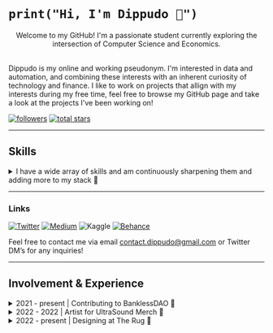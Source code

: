# ```print("Hi, I'm Dippudo 👋")```
<div align="center">Welcome to my GitHub! I'm a passionate student currently exploring the intersection of Computer Science and Economics.</div><br>

Dippudo is my online and working pseudonym. I'm interested in data and automation, and combining these interests with an inherent curiosity of technology and finance. I like to work on projects that allign with my interests during my free time, feel free to browse my GitHub page and take a look at the projects I've been working on! <br>


<p align="left">
   <a href="https://github.com/dippudo?tab=followers">
      <img alt="followers" title="Follow me on Github" src="https://custom-icon-badges.demolab.com/github/followers/dippudo?color=236ad3&labelColor=1155ba&style=for-the-badge&logo=person-add&label=Follow&logoColor=white"/></a>
   <a href="https://github.com/dippudo?tab=repositories&sort=stargazers">
      <img alt="total stars" title="Total stars on GitHub" src="https://custom-icon-badges.demolab.com/github/stars/dippudo?color=55960c&style=for-the-badge&labelColor=488207&logo=star"/></a>
</p>

---

## Skills

<details>
<summary>I have a wide array of skills and am continuously sharpening them and adding more to my stack 🔽</summary>

<br>

### Languages and Packages 🛠️
<p>
<img alt="Python" style="padding-right:10px; padding-bottom:10px" src="https://img.shields.io/badge/Python-FFD43B?style=for-the-badge&logo=python&logoColor=blue" />
<img alt="Pandas" style="padding-right:10px; padding-bottom:10px" src="https://img.shields.io/badge/Pandas-2C2D72?style=for-the-badge&logo=pandas&logoColor=white" />
<img alt="NumPy" style="padding-right:10px; padding-bottom:10px" src="https://img.shields.io/badge/Numpy-777BB4?style=for-the-badge&logo=numpy&logoColor=white" />
<img alt="Plotly" style="padding-right:10px; padding-bottom:10px" src="https://img.shields.io/badge/Plotly-239120?style=for-the-badge&logo=plotly&logoColor=white" />
<img alt="PyPi" style="padding-right:10px; padding-bottom:10px" src="https://img.shields.io/badge/pypi-3775A9?style=for-the-badge&logo=pypi&logoColor=white" />
<img alt="Markdown" style="padding-right:10px; padding-bottom:10px" src="https://img.shields.io/badge/Markdown-000000?style=for-the-badge&logo=markdown&logoColor=white" />


### IDEs 👩‍💻
<p>
<img alt="Visual Studio Code" style="padding-right:10px; padding-bottom:10px" src="https://img.shields.io/badge/VSCode-0078D4?style=for-the-badge&logo=visual%20studio%20code&logoColor=white" />
<img alt="Jupyter Notebook" style="padding-right:10px; padding-bottom:10px" src="https://img.shields.io/badge/Jupyter-F37626.svg?&style=for-the-badge&logo=Jupyter&logoColor=white" />
</p>


### Terminals and Operating Systems 🖥️
<p>
<img alt="Windows" style="padding-right:10px; padding-bottom:10px" src="https://img.shields.io/badge/Windows-0078D6?style=for-the-badge&logo=windows&logoColor=white" />
<img alt="Linux" style="padding-right:10px; padding-bottom:10px" src="https://img.shields.io/badge/Linux-FCC624?style=for-the-badge&logo=linux&logoColor=black" />
<img alt="Git" style="padding-right:10px; padding-bottom:10px" src="https://img.shields.io/badge/GIT-E44C30?style=for-the-badge&logo=git&logoColor=white" />
<img alt="Bash" style="padding-right:10px; padding-bottom:10px" src="https://img.shields.io/badge/GNU%20Bash-4EAA25?style=for-the-badge&logo=GNU%20Bash&logoColor=white" />
<img alt="Windows Terminal" style="padding-right:10px; padding-bottom:10px" src="https://img.shields.io/badge/windows%20terminal-4D4D4D?style=for-the-badge&logo=windows%20terminal&logoColor=white" />
<img alt="Windows Powershell" style="padding-right:10px; padding-bottom:10px" src="https://img.shields.io/badge/powershell-5391FE?style=for-the-badge&logo=powershell&logoColor=white" />
</p>

<br>

<details>
<summary>Applications 💻</summary>
<br>
<p>
<img alt="Microsoft Office" style="padding-right:10px; padding-bottom:10px" src="https://img.shields.io/badge/Microsoft_Office-D83B01?style=for-the-badge&logo=microsoft-office&logoColor=white" />
<img alt="GitHub" style="padding-right:10px; padding-bottom:10px" src="https://img.shields.io/badge/GitHub-100000?style=for-the-badge&logo=github&logoColor=white" />
<img alt="Notion" style="padding-right:10px; padding-bottom:10px" src="https://img.shields.io/badge/Notion-000000?style=for-the-badge&logo=notion&logoColor=white" />
<img alt="Microsoft Excel" style="padding-right:10px; padding-bottom:10px" src="https://img.shields.io/badge/Microsoft_Excel-217346?style=for-the-badge&logo=microsoft-excel&logoColor=white" />
<img alt="Google Sheets" style="padding-right:10px; padding-bottom:10px" src="https://img.shields.io/badge/Google%20Sheets-34A853?style=for-the-badge&logo=google-sheets&logoColor=white" />
<img alt="Discord" style="padding-right:10px; padding-bottom:10px" src="https://img.shields.io/badge/Discord-5865F2?style=for-the-badge&logo=discord&logoColor=white" />
<img alt="Microsoft Word" style="padding-right:10px; padding-bottom:10px" src="https://img.shields.io/badge/Microsoft_Word-2B579A?style=for-the-badge&logo=microsoft-word&logoColor=white" />
<img alt="Microsoft Powerpoint" style="padding-right:10px; padding-bottom:10px" src="https://img.shields.io/badge/Microsoft_PowerPoint-B7472A?style=for-the-badge&logo=microsoft-powerpoint&logoColor=white" />
</p> </details>

<details>
<summary>Creatives 🎨</summary>
<br>
<p>
<img alt="Adobe Creative Cloud" style="padding-right:10px; padding-bottom:10px" src="https://img.shields.io/badge/Adobe%20Creative%20Cloud-DA1F26?style=for-the-badge&logo=Adobe%20Creative%20Cloud&logoColor=white" />
<img alt="Adobe Photoshop" style="padding-right:10px; padding-bottom:10px" src="https://img.shields.io/badge/Adobe%20Photoshop-31A8FF?style=for-the-badge&logo=Adobe%20Photoshop&logoColor=black" />
<img alt="Adobe Premiere Pro" style="padding-right:10px; padding-bottom:10px" src="https://img.shields.io/badge/Adobe%20Premiere%20Pro-9999FF?style=for-the-badge&logo=Adobe%20Premiere%20Pro&logoColor=white" />
<img alt="Adobe XD" style="padding-right:10px; padding-bottom:10px" src="https://img.shields.io/badge/Adobe%20XD-470137?style=for-the-badge&logo=Adobe%20XD&logoColor=#FF61F6" />
<img alt="Figma" style="padding-right:10px; padding-bottom:10px" src="https://img.shields.io/badge/Figma-F24E1E?style=for-the-badge&logo=figma&logoColor=white" />
<img alt="Gimp" style="padding-right:10px; padding-bottom:10px" src="https://img.shields.io/badge/gimp-5C5543?style=for-the-badge&logo=gimp&logoColor=white" />
<img alt="Blender" style="padding-right:10px; padding-bottom:10px" src="https://img.shields.io/badge/blender-%23F5792A.svg?style=for-the-badge&logo=blender&logoColor=white" />
</p> </details>

<br>
   
</details>

---

### Links

   <p align="left">
      <a href="https://twitter.com/dippudo">
         <img alt="Twitter" title="Follow me on Twitter" src="https://img.shields.io/badge/Twitter-1DA1F2?style=for-the-badge&logo=twitter&logoColor=white"/></a>
      <a href="https://dippudo.medium.com/">
         <img alt="Medium" title="Subscribe to my Medium blog" src="https://img.shields.io/badge/Medium-12100E?style=for-the-badge&logo=medium&logoColor=white"/></a>
         <img alt="Kaggle" title="My Data Science projects on Kaggle" src="https://img.shields.io/badge/Kaggle-20BEFF?style=for-the-badge&logo=Kaggle&logoColor=white"/></a>
      <a href="https://www.kaggle.com/dippudo">
         <img alt="Behance" title="View some of my Art on Behance" src="https://img.shields.io/badge/Behance-0054F7?style=for-the-badge&logo=behance&logoColor=white"/></a>
   </p>

Feel free to contact me via email contact.dippudo@gmail.com or Twitter DM’s for any inquiries!

---

## Involvement & Experience
<details>
<summary>2021 - present | Contributing to BanklessDAO 🏴</summary>
<br>

The [BanklessDAO](https://twitter.com/banklessDAO) originated from the [Bankless podcast](https://twitter.com/BanklessHQ)

Contributing to the Design and Research Guilds for various projects as a Level 1, 2, and 3 of the DAO. I am Winner of the [BanklessDAO Fight Club NFT competition](https://opensea.io/collection/fight-club-golden-glove). Engaging in BanklessDAO spinoffs as well.

[Join us](https://discord.com/invite/bankless) for DAO work and to start your Bankless Journey! <br> <br> <br>

</details>

<details>
<summary>2022 - 2022 | Artist for UltraSound Merch 👕</summary>
<br>

A medium for artists and organizations to create merchandise for their respective communities.

My [winning entry](https://opensea.io/collection/fight-club-golden-glove) for the BanklessDAO Fight Club NFT was turned into a t-shirt [here](https://ultrasoundmerch.com/collections/fight-club)! <br> <br> <br>
</details>

<details>
<summary>2022 - present | Designing at The Rug 📰</summary>
<br>

The Onion of crypto. Perfectly expressing the meme culture of crypto with satirical news about the latest news and events of the industry. I have designed numerous headline images used for [The Rug](https://twitter.com/TheRugNews).

View the editions [here](https://therug.mirror.xyz/)! <br> <br> <br>
</details>

